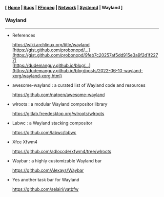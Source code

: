 **[ [Home](00-Home.html) | [Bugs](01-Bugs.html) | [FFmpeg](01-FFmpeg.html) | [Network](02-Network.html) | [Systemd](03-Systemd.html) | Wayland ]**

### Wayland

---

* References
    
    https://wiki.archlinux.org/title/wayland  
    [https://gist.github.com/probonopd/...](https://gist.github.com/probonopd/9feb7c20257af5dd915e3a9f2d1f2277)  
    [https://dudemanguy.github.io/blog/...](https://dudemanguy.github.io/blog/posts/2022-06-10-wayland-xorg/wayland-xorg.html)  

* awesome-wayland : a curated list of Wayland code and resources
    
    https://github.com/natpen/awesome-wayland  

* wlroots : a modular Wayland compositor library
    
    https://gitlab.freedesktop.org/wlroots/wlroots  

* Labwc : a Wayland stacking compositor
    
    https://github.com/labwc/labwc  

* Xfce Xfwm4
    
    https://github.com/adlocode/xfwm4/tree/wlroots  

* Waybar : a highly customizable Wayland bar
    
    https://github.com/Alexays/Waybar  

* Yes another task bar for Wayland
    
    https://github.com/selairi/yatbfw  
